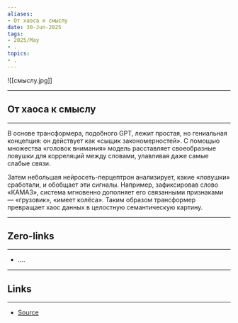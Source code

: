 ```yaml
---
aliases: 
- От хаоса к смыслу 
date: 30-Jun-2025
tags:
- 2025/May
- .
topics:
- .
---
```

![[смыслу.jpg]]

-----
##  От хаоса к смыслу 
-----
В основе трансформера, подобного GPT, лежит простая, но гениальная концепция: он действует как «сыщик закономерностей». С помощью множества «головок внимания» модель расставляет своеобразные ловушки для корреляций между словами, улавливая даже самые слабые связи.

Затем небольшая нейросеть-перцептрон анализирует, какие «ловушки» сработали, и обобщает эти сигналы. Например, зафиксировав слово «КАМАЗ», система мгновенно дополняет его связанными признаками — «грузовик», «имеет колёса». Таким образом трансформер превращает хаос данных в целостную семантическую картину.

---
## Zero-links
---
- ....

---
## Links
---
- [Source](https://t.me/turboproject/1705)